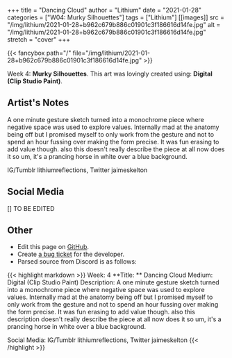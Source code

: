 +++
title =       "Dancing Cloud"
author =      "Lithium"
date =        "2021-01-28"
categories =  ["W04: Murky Silhouettes"]
tags =        ["Lithium"]
[[images]]
                      src = "/img/lithium/2021-01-28+b962c679b886c01901c3f186616d14fe.jpg"
                      alt = "/img/lithium/2021-01-28+b962c679b886c01901c3f186616d14fe.jpg"
                      stretch = "cover"
+++


{{< fancybox path="/" file="/img/lithium/2021-01-28+b962c679b886c01901c3f186616d14fe.jpg" >}}


Week 4: **Murky Silhouettes**. This art was lovingly created using: **Digital (Clip Studio Paint)**.

## Artist's Notes

A one minute gesture sketch turned into a monochrome piece where negative space was used to explore values. Internally mad at the anatomy being off but I promised myself to only work from the gesture and not to spend an hour fussing over making the form precise. It was fun erasing to add value though. also this doesn't really describe the piece at all now does it so um, it's a prancing horse in white over a blue background.

IG/Tumblr lithiumreflections, Twitter jaimeskelton

## Social Media

[] TO BE EDITED

## Other

- Edit this page on [GitHub](https://github.com/teaminkling/web-refresh/edit/main/blog/content/blog/lithium-week-4-c9e7.md).
- Create [a bug ticket](https://github.com/teaminkling/web-refresh/issues/new?assignees=&labels=bug&template=problem-report.md&title=) for the developer.
- Parsed source from Discord is as follows:

{{< highlight markdown >}}
Week: 4
**Title:  ** Dancing Cloud
Medium: Digital (Clip Studio Paint)
Description: A one minute gesture sketch turned into a monochrome piece where negative space was used to explore values. Internally mad at the anatomy being off but I promised myself to only work from the gesture and not to spend an hour fussing over making the form precise. It was fun erasing to add value though. also this description doesn't really describe the piece at all now does it so um, it's a prancing horse in white over a blue background.

Social Media: IG/Tumblr lithiumreflections, Twitter jaimeskelton
{{< /highlight >}}